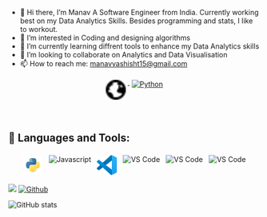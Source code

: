 - 👋 Hi there, I’m Manav
 A Software Engineer from India. Currently working best on my Data Analytics Skills. Besides programming and stats, I like to workout.
- 👀 I’m interested in Coding and designing algorithms
- 🌱 I’m currently learning diffrent tools to enhance my Data Analytics skills
- 💞️ I’m looking to collaborate on Analytics and Data Visualisation 
- 📫 How to reach me: manavvashisht15@gmail.com

<!---
Manav1997/Manav1997 is a ✨ special ✨ repository because its `README.md` (this file) appears on your GitHub profile.
You can click the Preview link to take a look at your changes.
--->

<p align="center">
 <a href="https://github.com/Manav1997/Manav1997/" target="_blank" rel="noopener noreferrer"> <img src="https://raw.githubusercontent.com/iconic/open-iconic/master/svg/globe.svg" alt="Python" height="40" style="vertical-align:top; margin:4px"> </a>
 <a href="https://www.linkedin.com/public-profile/settings?trk=d_flagship3_profile_self_view_public_profile&lipi=urn%3Ali%3Apage%3Ad_flagship3_profile_self_edit_contact_info%3B0s6LXZgDTxmPv94Nzn0aiQ%3D%3D" target="_blank" rel="noopener noreferrer"> <img src="https://cdn.jsdelivr.net/npm/simple-icons@v3/icons/linkedin.svg" alt="Python" height="40" style="vertical-align:top; margin:4px"></a>
 </p>

<br />

## 🧰 Languages and Tools:
<p align="center">
<img src="https://raw.githubusercontent.com/github/explore/80688e429a7d4ef2fca1e82350fe8e3517d3494d/topics/python/python.png" alt="Python" height="40" style="vertical-align:top; margin:4px">
<img src="https://raw.githubusercontent.com/jmnote/z-icons/master/svg/java.svg" alt="Javascript" height="40" style="vertical-align:top; margin:4px">
<img src="https://raw.githubusercontent.com/github/explore/80688e429a7d4ef2fca1e82350fe8e3517d3494d/topics/visual-studio-code/visual-studio-code.png" alt="VS Code" height="40" style="vertical-align:top; margin:4px">
<img src="https://raw.githubusercontent.com/jmnote/z-icons/master/svg/c.svg" alt="VS Code" height="40" style="vertical-align:top; margin:4px">
<img src="https://raw.githubusercontent.com/jmnote/z-icons/master/svg/cpp.svg" alt="VS Code" height="40" style="vertical-align:top; margin:4px">
<img src="https://raw.githubusercontent.com/jmnote/z-icons/master/svg/r.svg" alt="VS Code" height="40" style="vertical-align:top; margin:4px">
 
</p>

![](https://visitor-badge.laobi.icu/badge?page_id=Manav1997.Manav1997)
[![Github](https://img.shields.io/github/followers/Manav1997?label=Follow&style=social)](https://github.com/Manav1997)

![GitHub stats](https://github-readme-stats.vercel.app/api?username=Manav1997&show_icons=true&theme=default)

